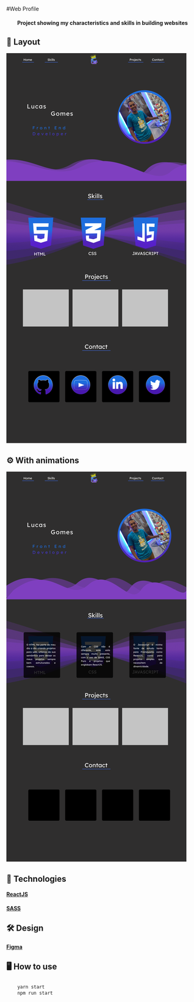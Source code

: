#Web Profile

<h4 align="center">
    Project showing my characteristics and skills in building websites
</h4>

## :art: Layout
![Home](src/assets/readme/Home.png)

## :gear: With animations
![Home](src/assets/readme/HomeAnimada.png)

## :link: Technologies

#### [ReactJS](https://reactjs.org/)
#### [SASS](https://sass-lang.com/)

## :hammer_and_wrench: Design 

#### [Figma](https://www.figma.com/) 

## :desktop_computer: How to use
##### 
```
    yarn start
    npm run start
```
